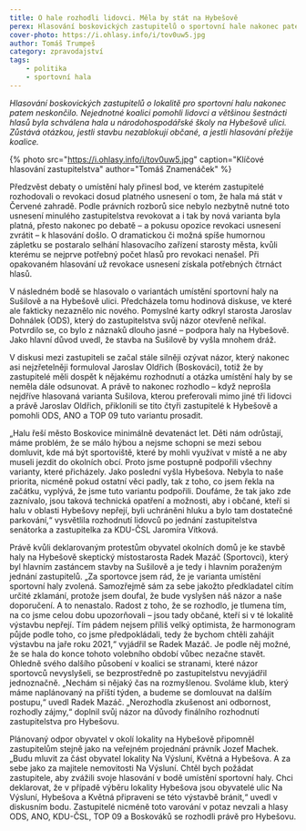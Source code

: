 ```yaml
---
title: O hale rozhodli lidovci. Měla by stát na Hybešově
perex: Hlasování boskovických zastupitelů o sportovní hale nakonec patem neskončilo. Nejednotné koalici pomohli lidovci a většinou 16 hlasů byla schválena hala u školy na Hybešově ulici. Zůstává otázkou, jestli stavbu nezablokují občané, a jestli hlasování přežije koalice.
cover-photo: https://i.ohlasy.info/i/tov0uw5.jpg
author: Tomáš Trumpeš
category: zpravodajství
tags:
    - politika
    - sportovní hala
---
```


*Hlasování boskovických zastupitelů o lokalitě pro sportovní halu nakonec patem neskončilo. Nejednotné koalici pomohli lidovci a většinou šestnácti hlasů byla schválena hala u národohospodářské školy na Hybešově ulici. Zůstává otázkou, jestli stavbu nezablokují občané, a jestli hlasování přežije koalice.*

{% photo src="https://i.ohlasy.info/i/tov0uw5.jpg" caption="Klíčové hlasování zastupitelstva" author="Tomáš Znamenáček" %}

Předzvěst debaty o umístění haly přinesl bod, ve kterém zastupitelé rozhodovali o revokaci dosud platného usnesení o tom, že hala má stát v Červené zahradě. Podle právních rozborů sice nebylo nezbytně nutné toto usnesení minulého zastupitelstva revokovat a i tak by nová varianta byla platná, přesto nakonec po debatě – a pokusu opozice revokaci usnesení zvrátit – k hlasování došlo. O dramatickou či možná spíše humornou zápletku se postaralo selhání hlasovacího zařízení starosty města, kvůli kterému se nejprve potřebný počet hlasů pro revokaci nenašel. Při opakovaném hlasování už revokace usnesení získala potřebných čtrnáct hlasů.

V následném bodě se hlasovalo o variantách umístění sportovní haly na Sušilově a na Hybešově ulici. Předcházela tomu hodinová diskuse, ve které ale fakticky nezaznělo nic nového. Pomyslné karty odkryl starosta Jaroslav Dohnálek (ODS), který do zastupitelstva svůj názor otevřeně neříkal. Potvrdilo se, co bylo z náznaků dlouho jasné – podpora haly na Hybešově. Jako hlavní důvod uvedl, že stavba na Sušilově by vyšla mnohem dráž.

V diskusi mezi zastupiteli se začal stále silněji ozývat názor, který nakonec asi nejzřetelněji formuloval Jaroslav Oldřich (Boskováci), totiž že by zastupitelé měli dospět k nějakému rozhodnutí a otázka umístění haly by se neměla dále odsunovat. A právě to nakonec rozhodlo – když neprošla nejdříve hlasovaná varianta Sušilova, kterou preferovali mimo jiné tři lidovci a právě Jaroslav Oldřich, přiklonili se tito čtyři zastupitelé k Hybešově a pomohli ODS, ANO a TOP 09 tuto variantu prosadit.

„Halu řeší město Boskovice minimálně devatenáct let. Děti nám odrůstají, máme problém, že se málo hýbou a nejsme schopni se mezi sebou domluvit, kde má být sportoviště, které by mohli využívat v místě a ne aby museli jezdit do okolních obcí. Proto jsme postupně podpořili všechny varianty, které přicházely. Jako poslední vyšla Hybešova. Nebyla to naše priorita, nicméně pokud ostatní věci padly, tak z toho, co jsem řekla na začátku, vyplývá, že jsme tuto variantu podpořili. Doufáme, že tak jako zde zaznívalo, jsou taková technická opatření a možnosti, aby i občané, kteří si halu v oblasti Hybešovy nepřejí, byli uchráněni hluku a bylo tam dostatečné parkování,“ vysvětlila rozhodnutí lidovců po jednání zastupitelstva senátorka a zastupitelka za KDU-ČSL Jaromíra Vítková.

Právě kvůli deklarovaným protestům obyvatel okolních domů je ke stavbě haly na Hybešově skeptický místostarosta Radek Mazáč (Sportovci), který byl hlavním zastáncem stavby na Sušilově a je tedy i hlavním poraženým jednání zastupitelů. „Za sportovce jsem rád, že je varianta umístění sportovní haly zvolená. Samozřejmě sám za sebe jakožto předkladatel cítím určité zklamání, protože jsem doufal, že bude vyslyšen náš názor a naše doporučení. A to nenastalo. Radost z toho, že se rozhodlo, je tlumena tím, na co jsme celou dobu upozorňovali – jsou tady občané, kteří si v té lokalitě výstavbu nepřejí. Tím pádem nejsem příliš velký optimista, že harmonogram půjde podle toho, co jsme předpokládali, tedy že bychom chtěli zahájit výstavbu na jaře roku 2021,“ vyjádřil se Radek Mazáč. Je podle něj možné, že se hala do konce tohoto volebního období vůbec nezačne stavět. Ohledně svého dalšího působení v koalici se stranami, které názor sportovců nevyslyšeli, se bezprostředně po zastupitelstvu nevyjádřil jednoznačně. „Nechám si nějaký čas na rozmyšlenou. Svoláme klub, který máme naplánovaný na příští týden, a budeme se domlouvat na dalším postupu,“ uvedl Radek Mazáč. „Nerozhodla zkušenost ani odbornost, rozhodly zájmy,“ doplnil svůj názor na důvody finálního rozhodnutí zastupitelstva pro Hybešovu.

Plánovaný odpor obyvatel v okolí lokality na Hybešově připomněl zastupitelům stejně jako na veřejném projednání právník Jozef Machek. „Budu mluvit za část obyvatel lokality Na Výsluní, Květná a Hybešova. A za sebe jako za majitele nemovitosti Na Výsluní. Chtěl bych požádat zastupitele, aby zvážili svoje hlasování v bodě umístění sportovní haly. Chci deklarovat, že v případě výběru lokality Hybešova jsou obyvatelé ulic Na Výsluní, Hybešova a Květná připraveni se této výstavbě bránit,“ uvedl v diskusním bodu. Zastupitelé nicméně toto varování v potaz nevzali a hlasy ODS, ANO, KDU-ČSL, TOP 09 a Boskováků se rozhodli právě pro Hybešovu.
